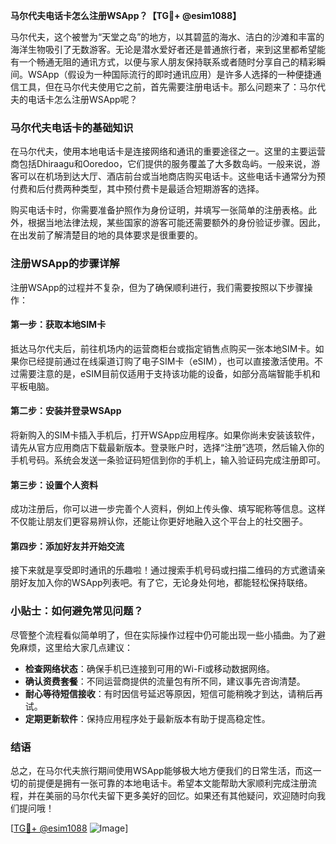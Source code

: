 **马尔代夫电话卡怎么注册WSApp？【TG💪+ @esim1088】**

马尔代夫，这个被誉为“天堂之岛”的地方，以其碧蓝的海水、洁白的沙滩和丰富的海洋生物吸引了无数游客。无论是潜水爱好者还是普通旅行者，来到这里都希望能有一个畅通无阻的通讯方式，以便与家人朋友保持联系或者随时分享自己的精彩瞬间。WSApp（假设为一种国际流行的即时通讯应用）是许多人选择的一种便捷通信工具，但在马尔代夫使用它之前，首先需要注册电话卡。那么问题来了：马尔代夫的电话卡怎么注册WSApp呢？

### 马尔代夫电话卡的基础知识

在马尔代夫，使用本地电话卡是连接网络和通讯的重要途径之一。这里的主要运营商包括Dhiraagu和Ooredoo，它们提供的服务覆盖了大多数岛屿。一般来说，游客可以在机场到达大厅、酒店前台或当地商店购买电话卡。这些电话卡通常分为预付费和后付费两种类型，其中预付费卡是最适合短期游客的选择。

购买电话卡时，你需要准备护照作为身份证明，并填写一张简单的注册表格。此外，根据当地法律法规，某些国家的游客可能还需要额外的身份验证步骤。因此，在出发前了解清楚目的地的具体要求是很重要的。

### 注册WSApp的步骤详解

注册WSApp的过程并不复杂，但为了确保顺利进行，我们需要按照以下步骤操作：

#### 第一步：获取本地SIM卡
抵达马尔代夫后，前往机场内的运营商柜台或指定销售点购买一张本地SIM卡。如果你已经提前通过在线渠道订购了电子SIM卡（eSIM），也可以直接激活使用。不过需要注意的是，eSIM目前仅适用于支持该功能的设备，如部分高端智能手机和平板电脑。

#### 第二步：安装并登录WSApp
将新购入的SIM卡插入手机后，打开WSApp应用程序。如果你尚未安装该软件，请先从官方应用商店下载最新版本。登录账户时，选择“注册”选项，然后输入你的手机号码。系统会发送一条验证码短信到你的手机上，输入验证码完成注册即可。

#### 第三步：设置个人资料
成功注册后，你可以进一步完善个人资料，例如上传头像、填写昵称等信息。这样不仅能让朋友们更容易辨认你，还能让你更好地融入这个平台上的社交圈子。

#### 第四步：添加好友并开始交流
接下来就是享受即时通讯的乐趣啦！通过搜索手机号码或扫描二维码的方式邀请亲朋好友加入你的WSApp列表吧。有了它，无论身处何地，都能轻松保持联络。

### 小贴士：如何避免常见问题？
尽管整个流程看似简单明了，但在实际操作过程中仍可能出现一些小插曲。为了避免麻烦，这里给大家几点建议：

- **检查网络状态**：确保手机已连接到可用的Wi-Fi或移动数据网络。
- **确认资费套餐**：不同运营商提供的流量包有所不同，建议事先咨询清楚。
- **耐心等待短信接收**：有时因信号延迟等原因，短信可能稍晚才到达，请稍后再试。
- **定期更新软件**：保持应用程序处于最新版本有助于提高稳定性。

### 结语

总之，在马尔代夫旅行期间使用WSApp能够极大地方便我们的日常生活，而这一切的前提便是拥有一张可靠的本地电话卡。希望本文能帮助大家顺利完成注册流程，并在美丽的马尔代夫留下更多美好的回忆。如果还有其他疑问，欢迎随时向我们提问哦！

[[TG💪+ @esim1088](https://t.me/s/esim1088) ![Image](https://i.postimg.cc/4NQfJmqS/Snipaste-2025-05-13-00-14-12.png)]